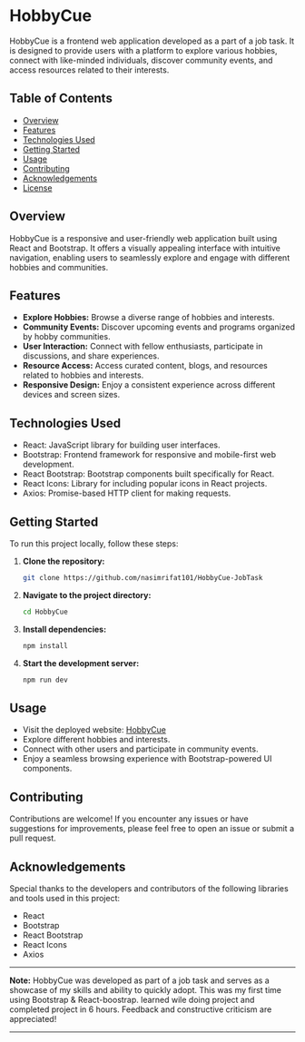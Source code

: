 
# HobbyCue

HobbyCue is a frontend web application developed as a part of a job task. It is designed to provide users with a platform to explore various hobbies, connect with like-minded individuals, discover community events, and access resources related to their interests.

## Table of Contents

- [Overview](#overview)
- [Features](#features)
- [Technologies Used](#technologies-used)
- [Getting Started](#getting-started)
- [Usage](#usage)
- [Contributing](#contributing)
- [Acknowledgements](#acknowledgements)
- [License](#license)

## Overview

HobbyCue is a responsive and user-friendly web application built using React and Bootstrap. It offers a visually appealing interface with intuitive navigation, enabling users to seamlessly explore and engage with different hobbies and communities.

## Features

- **Explore Hobbies:** Browse a diverse range of hobbies and interests.
- **Community Events:** Discover upcoming events and programs organized by hobby communities.
- **User Interaction:** Connect with fellow enthusiasts, participate in discussions, and share experiences.
- **Resource Access:** Access curated content, blogs, and resources related to hobbies and interests.
- **Responsive Design:** Enjoy a consistent experience across different devices and screen sizes.

## Technologies Used

- React: JavaScript library for building user interfaces.
- Bootstrap: Frontend framework for responsive and mobile-first web development.
- React Bootstrap: Bootstrap components built specifically for React.
- React Icons: Library for including popular icons in React projects.
- Axios: Promise-based HTTP client for making requests.

## Getting Started

To run this project locally, follow these steps:

1. **Clone the repository:**
   ```bash
   git clone https://github.com/nasimrifat101/HobbyCue-JobTask
   ```

2. **Navigate to the project directory:**
   ```bash
   cd HobbyCue
   ```

3. **Install dependencies:**
   ```bash
   npm install
   ```

4. **Start the development server:**
   ```bash
   npm run dev
   ```

## Usage

- Visit the deployed website: [HobbyCue](<insert-deployed-url>)
- Explore different hobbies and interests.
- Connect with other users and participate in community events.
- Enjoy a seamless browsing experience with Bootstrap-powered UI components.

## Contributing

Contributions are welcome! If you encounter any issues or have suggestions for improvements, please feel free to open an issue or submit a pull request.

## Acknowledgements

Special thanks to the developers and contributors of the following libraries and tools used in this project:

- React
- Bootstrap
- React Bootstrap
- React Icons
- Axios

---

**Note:** HobbyCue was developed as part of a job task and serves as a showcase of my skills and ability to quickly adopt. This was my first time using Bootstrap & React-boostrap. learned wile doing project and completed project in 6 hours. Feedback and constructive criticism are appreciated!

---